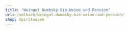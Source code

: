 ```yaml
---
title: "Weingut Dumbsky Bio-Weine und Pension"
url: /volkach/weingut-dumbsky-bio-weine-und-pension/
shop: Spirituosen
---
```

